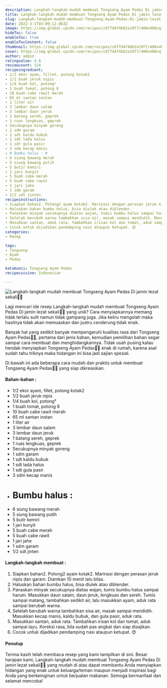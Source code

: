 ```yaml
---
description: Langkah-langkah mudah membuat Tongseng Ayam Pedas Di jamin lezat sekali"
title: Langkah-langkah mudah membuat Tongseng Ayam Pedas Di jamin lezat sekali
slug: Langkah-langkah-mudah-membuat-Tongseng-Ayam-Pedas-Di-jamin-lezat-sekali
date: 2022-3-1T03:09:12.063Z
image: https://img-global.cpcdn.com/recipes/c6f7d4f4b62a19f7/400x400cq70/photo.jpg
hideToc: false
enableToc: true
enableTocContent: false
thumbnail: https://img-global.cpcdn.com/recipes/c6f7d4f4b62a19f7/400x400cq70/photo.jpg
cover: https://img-global.cpcdn.com/recipes/c6f7d4f4b62a19f7/400x400cq70/photo.jpg
author: admin
ratingvalue: 4.8
reviewcount: 124
recipeingredient:
- 1/2 ekor ayam, fillet, potong kotak2
- 1/2 buah jeruk nipis
- 1/4 buah kol, potong²
- 1 buah tomat, potong 8
- 10 buah cabe rawit merah
- 65 ml santan instan
- 1 liter air
- 3 lembar daun salam
- 3 lembar daun jeruk
- 1 batang sereh, geprek
- 1 ruas lengkuas, geprek
- Secukupnya minyak goreng
- 1 sdm garam
- 1 sdt kaldu bubuk
- 1 sdt lada halus
- 1 sdt gula pasir
- 3 sdm kecap manis
- # Bumbu halus : #
- 6 siung bawang merah
- 5 siung bawang putih
- 5 butir kemiri
- 1 jari kunyit
- 5 buah cabe merah
- 5 buah cabe rawit
- 1 jari jahe
- 1 sdm garam
- 1/2 sdt jinten
recipeinstructions:
- Siapkan bahan2. Potong2 ayam kotak2. Marinasi dengan perasan jeruk nipis dan garam. Diamkan 10 menit lalu bilas.
- Haluskan bahan bumbu halus, bisa diulek atau diblender.
- Panaskan minyak secukupnya diatas wajan, tumis bumbu halus sampai harum. Masukkan daun salam, daun jeruk, lengkuas dan sereh. Tumis sampai matang, tambahkan sedikit air, lalu masukkan ayam, aduk rata sampai berubah warna.
- Setelah berubah warna tambahkan sisa air, masak sampai mendidih. Masukkan kecap manis, kaldu bubuk, dan gula pasir, aduk rata.
- Masukkan santan, aduk rata. Tambahkan irisan kol dan tomat, aduk sampai layu. Koreksi rasa, bila sudah pas angkat dan siap disajikan.
- Cocok untuk dijadikan pendamping nasi ataupun ketupat. 😍
categories:
- Resep

tags:
- Tongseng
- Ayam
- Pedas

katakunci: Tongseng Ayam Pedas
recipecuisine: Indonesian

---
```


![Langkah-langkah mudah membuat Tongseng Ayam Pedas Di jamin lezat sekali👩‍🍳](https://img-global.cpcdn.com/recipes/c6f7d4f4b62a19f7/400x400cq70/photo.jpg)

Lagi mencari ide resep Langkah-langkah mudah membuat Tongseng Ayam Pedas Di jamin lezat sekali👩‍🍳 yang unik? Cara menyiapkannya memang tidak terlalu sulit namun tidak gampang juga. Jika keliru mengolah maka hasilnya tidak akan memuaskan dan justru cenderung tidak enak.

Banyak hal yang sedikit banyak mempengaruhi kualitas rasa dari Tongseng Ayam Pedas👩‍🍳, pertama dari jenis bahan, kemudian pemilihan bahan segar sampai cara membuat dan menghidangkannya. Tidak usah pusing kalau hendak menyiapkan Tongseng Ayam Pedas👩‍🍳 enak di rumah, karena asal sudah tahu triknya maka hidangan ini bisa jadi sajian spesial.

Di bawah ini ada beberapa cara mudah dan praktis untuk membuat Tongseng Ayam Pedas👩‍🍳 yang siap dikreasikan.

<!--inarticleads1-->

#### Bahan-bahan :

- 1/2 ekor ayam, fillet, potong kotak2
- 1/2 buah jeruk nipis
- 1/4 buah kol, potong²
- 1 buah tomat, potong 8
- 10 buah cabe rawit merah
- 65 ml santan instan
- 1 liter air
- 3 lembar daun salam
- 3 lembar daun jeruk
- 1 batang sereh, geprek
- 1 ruas lengkuas, geprek
- Secukupnya minyak goreng
- 1 sdm garam
- 1 sdt kaldu bubuk
- 1 sdt lada halus
- 1 sdt gula pasir
- 3 sdm kecap manis
- # Bumbu halus : #
- 6 siung bawang merah
- 5 siung bawang putih
- 5 butir kemiri
- 1 jari kunyit
- 5 buah cabe merah
- 5 buah cabe rawit
- 1 jari jahe
- 1 sdm garam
- 1/2 sdt jinten

<!--inarticleads2-->

#### Langkah-langkah membuat :

1. Siapkan bahan2. Potong2 ayam kotak2. Marinasi dengan perasan jeruk nipis dan garam. Diamkan 10 menit lalu bilas.
1. Haluskan bahan bumbu halus, bisa diulek atau diblender.
1. Panaskan minyak secukupnya diatas wajan, tumis bumbu halus sampai harum. Masukkan daun salam, daun jeruk, lengkuas dan sereh. Tumis sampai matang, tambahkan sedikit air, lalu masukkan ayam, aduk rata sampai berubah warna.
1. Setelah berubah warna tambahkan sisa air, masak sampai mendidih. Masukkan kecap manis, kaldu bubuk, dan gula pasir, aduk rata.
1. Masukkan santan, aduk rata. Tambahkan irisan kol dan tomat, aduk sampai layu. Koreksi rasa, bila sudah pas angkat dan siap disajikan.
1. Cocok untuk dijadikan pendamping nasi ataupun ketupat. 😍

#### Penutup

Terima kasih telah membaca resep yang kami tampilkan di sini. Besar harapan kami, Langkah-langkah mudah membuat Tongseng Ayam Pedas Di jamin lezat sekali👩‍🍳 yang mudah di atas dapat membantu Anda menyiapkan hidangan yang enak untuk keluarga/teman maupun menjadi inspirasi bagi Anda yang berkeinginan untuk berjualan makanan. Semoga bermanfaat dan selamat mencoba!